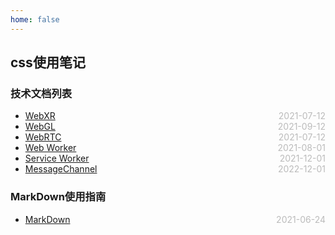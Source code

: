 ```yaml
---
home: false
---
```

## css使用笔记
### 技术文档列表
* [WebXR](./WebXR)  <span style="color:#bbb; float:right">2021-07-12</span>
* [WebGL](./WebGL)  <span style="color:#bbb; float:right">2021-09-12</span>
* [WebRTC](./WebRTC)  <span style="color:#bbb; float:right">2021-07-12</span>
* [Web Worker](./WebWorker)  <span style="color:#bbb; float:right">2021-08-01</span>
* [Service Worker](./ServiceWorker)  <span style="color:#bbb; float:right">2021-12-01</span>
* [MessageChannel](./MessageChannel)  <span style="color:#bbb; float:right">2022-12-01</span>

### MarkDown使用指南
*  [MarkDown](../blog-daily/use-markdown)  <span style="color:#bbb; float:right">2021-06-24</span>
